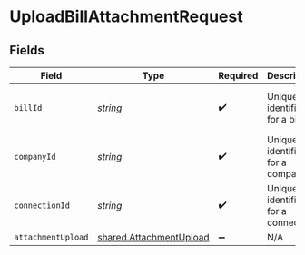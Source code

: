 # UploadBillAttachmentRequest


## Fields

| Field                                                                     | Type                                                                      | Required                                                                  | Description                                                               | Example                                                                   |
| ------------------------------------------------------------------------- | ------------------------------------------------------------------------- | ------------------------------------------------------------------------- | ------------------------------------------------------------------------- | ------------------------------------------------------------------------- |
| `billId`                                                                  | *string*                                                                  | :heavy_check_mark:                                                        | Unique identifier for a bill.                                             | 13d946f0-c5d5-42bc-b092-97ece17923ab                                      |
| `companyId`                                                               | *string*                                                                  | :heavy_check_mark:                                                        | Unique identifier for a company.                                          | 8a210b68-6988-11ed-a1eb-0242ac120002                                      |
| `connectionId`                                                            | *string*                                                                  | :heavy_check_mark:                                                        | Unique identifier for a connection.                                       | 2e9d2c44-f675-40ba-8049-353bfcb5e171                                      |
| `attachmentUpload`                                                        | [shared.AttachmentUpload](../../../sdk/models/shared/attachmentupload.md) | :heavy_minus_sign:                                                        | N/A                                                                       |                                                                           |